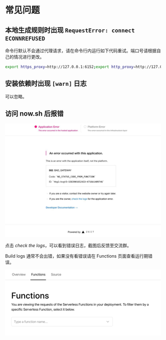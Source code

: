 # 常见问题

## 本地生成规则时出现 `RequestError: connect ECONNREFUSED`

命令行默认不会通过代理请求，请在命令行内运行如下代码重试。端口号请根据自己的情况进行更改。

```bash
export https_proxy=http://127.0.0.1:6152;export http_proxy=http://127.0.0.1:6152;export all_proxy=socks5://127.0.0.1:6153
```

## 安装依赖时出现 `[warn]` 日志

可以忽略。

## 访问 now.sh 后报错

![](./images/now-error.jpeg)

点击 _check the logs_，可以看到错误日志，截图后反馈至交流群。

Build logs 通常不会出错，如果没有看错误请在 Functions 页面查看运行期错误。

![](./images/now-logs.png)
